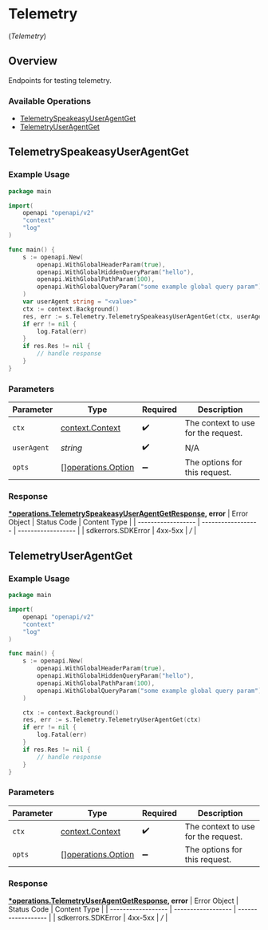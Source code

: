 # Telemetry
(*Telemetry*)

## Overview

Endpoints for testing telemetry.

### Available Operations

* [TelemetrySpeakeasyUserAgentGet](#telemetryspeakeasyuseragentget)
* [TelemetryUserAgentGet](#telemetryuseragentget)

## TelemetrySpeakeasyUserAgentGet

### Example Usage

```go
package main

import(
	openapi "openapi/v2"
	"context"
	"log"
)

func main() {
    s := openapi.New(
        openapi.WithGlobalHeaderParam(true),
        openapi.WithGlobalHiddenQueryParam("hello"),
        openapi.WithGlobalPathParam(100),
        openapi.WithGlobalQueryParam("some example global query param"),
    )
    var userAgent string = "<value>"
    ctx := context.Background()
    res, err := s.Telemetry.TelemetrySpeakeasyUserAgentGet(ctx, userAgent)
    if err != nil {
        log.Fatal(err)
    }
    if res.Res != nil {
        // handle response
    }
}
```

### Parameters

| Parameter                                                    | Type                                                         | Required                                                     | Description                                                  |
| ------------------------------------------------------------ | ------------------------------------------------------------ | ------------------------------------------------------------ | ------------------------------------------------------------ |
| `ctx`                                                        | [context.Context](https://pkg.go.dev/context#Context)        | :heavy_check_mark:                                           | The context to use for the request.                          |
| `userAgent`                                                  | *string*                                                     | :heavy_check_mark:                                           | N/A                                                          |
| `opts`                                                       | [][operations.Option](../../pkg/models/operations/option.md) | :heavy_minus_sign:                                           | The options for this request.                                |


### Response

**[*operations.TelemetrySpeakeasyUserAgentGetResponse](../../pkg/models/operations/telemetryspeakeasyuseragentgetresponse.md), error**
| Error Object       | Status Code        | Content Type       |
| ------------------ | ------------------ | ------------------ |
| sdkerrors.SDKError | 4xx-5xx            | */*                |

## TelemetryUserAgentGet

### Example Usage

```go
package main

import(
	openapi "openapi/v2"
	"context"
	"log"
)

func main() {
    s := openapi.New(
        openapi.WithGlobalHeaderParam(true),
        openapi.WithGlobalHiddenQueryParam("hello"),
        openapi.WithGlobalPathParam(100),
        openapi.WithGlobalQueryParam("some example global query param"),
    )

    ctx := context.Background()
    res, err := s.Telemetry.TelemetryUserAgentGet(ctx)
    if err != nil {
        log.Fatal(err)
    }
    if res.Res != nil {
        // handle response
    }
}
```

### Parameters

| Parameter                                                    | Type                                                         | Required                                                     | Description                                                  |
| ------------------------------------------------------------ | ------------------------------------------------------------ | ------------------------------------------------------------ | ------------------------------------------------------------ |
| `ctx`                                                        | [context.Context](https://pkg.go.dev/context#Context)        | :heavy_check_mark:                                           | The context to use for the request.                          |
| `opts`                                                       | [][operations.Option](../../pkg/models/operations/option.md) | :heavy_minus_sign:                                           | The options for this request.                                |


### Response

**[*operations.TelemetryUserAgentGetResponse](../../pkg/models/operations/telemetryuseragentgetresponse.md), error**
| Error Object       | Status Code        | Content Type       |
| ------------------ | ------------------ | ------------------ |
| sdkerrors.SDKError | 4xx-5xx            | */*                |
